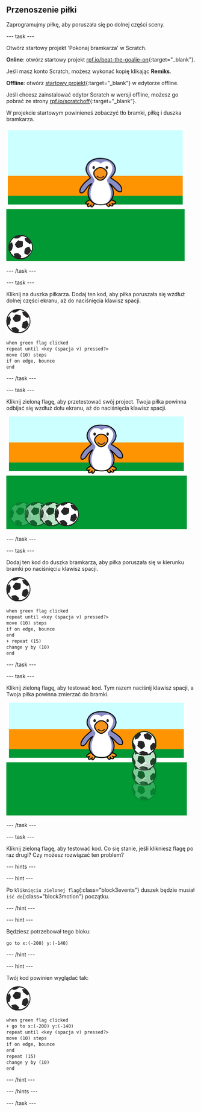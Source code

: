 ## Przenoszenie piłki

Zaprogramujmy piłkę, aby poruszała się po dolnej części sceny.

--- task ---

Otwórz startowy projekt 'Pokonaj bramkarza' w Scratch.

**Online**: otwórz startowy projekt [rpf.io/beat-the-goalie-on](https://rpf.io/beat-the-goalie-on){:target="_blank"}.

Jeśli masz konto Scratch, możesz wykonać kopię klikając **Remiks**.

**Offline**: otwórz [startowy projekt](https://rpf.io/p/pl-PL/beat-the-goalie-go){:target="_blank"} w edytorze offline.

Jeśli chcesz zainstalować edytor Scratch w wersji offline, możesz go pobrać ze strony [rpf.io/scratchoff](https://rpf.io/scratchoff){:target="_blank"}.

W projekcie startowym powinieneś zobaczyć tło bramki, piłkę i duszka bramkarza.

![startowy projekt](images/goalie-starter.png)

--- /task ---

--- task ---

Kliknij na duszka piłkarza. Dodaj ten kod, aby piłka poruszała się wzdłuż dolnej części ekranu, aż do naciśnięcia klawisz spacji.

![duszek piłki](images/football-sprite.png)

```blocks3
when green flag clicked
repeat until <key (spacja v) pressed?>
move (10) steps
if on edge, bounce
end
```

--- /task ---

--- task ---

Kliknij zieloną flagę, aby przetestować swój project. Twoja piłka powinna odbijać się wzdłuż dołu ekranu, aż do naciśnięcia klawisz spacji.

![zrzut ekranu](images/goalie-football-move-test.png)

--- /task ---

--- task ---

Dodaj ten kod do duszka bramkarza, aby piłka poruszała się w kierunku bramki po naciśnięciu klawisz spacji.

![duszek piłki](images/football-sprite.png)

```blocks3
when green flag clicked
repeat until <key (spacja v) pressed?>
move (10) steps
if on edge, bounce
end
+ repeat (15)
change y by (10)
end
```

--- /task ---

--- task ---

Kliknij zieloną flagę, aby testować kod. Tym razem naciśnij klawisz spacji, a Twoja piłka powinna zmierzać do bramki.

![zrzut ekranu](images/goalie-football-ypos-test.png)

--- /task ---

--- task ---

Kliknij zieloną flagę, aby testować kod. Co się stanie, jeśli klikniesz flagę po raz drugi? Czy możesz rozwiązać ten problem?

--- hints ---

--- hint ---

Po `kliknięciu zielonej flag`{:class="block3events"} duszek będzie musiał `iść do`{:class="block3motion"} początku.

--- /hint ---

--- hint ---

Będziesz potrzebował tego bloku:

```blocks3
go to x:(-200) y:(-140)
```

--- /hint ---

--- hint ---

Twój kod powinien wyglądać tak:

![duszek piłki](images/football-sprite.png)

```blocks3
when green flag clicked
+ go to x:(-200) y:(-140)
repeat until <key (spacja v) pressed?>
move (10) steps
if on edge, bounce
end
repeat (15)
change y by (10)
end
```

--- /hint ---

--- /hints ---

--- /task ---

